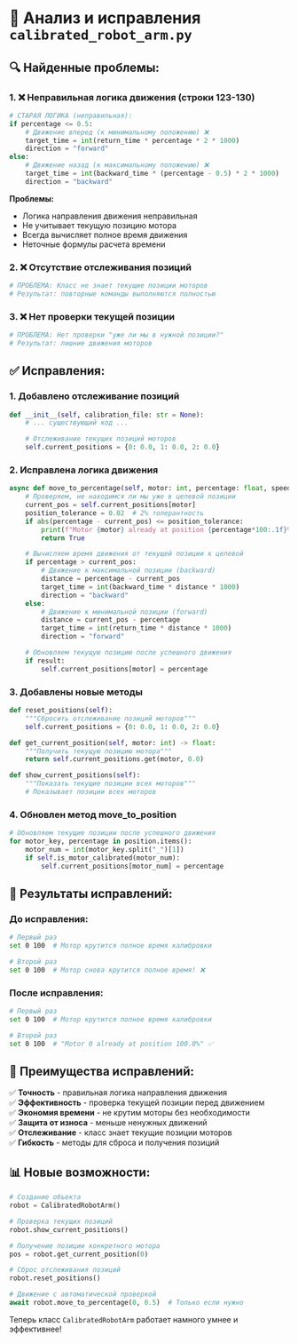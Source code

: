 # 🔧 Анализ и исправления `calibrated_robot_arm.py`

## 🔍 Найденные проблемы:

### **1. ❌ Неправильная логика движения (строки 123-130)**

```python
# СТАРАЯ ЛОГИКА (неправильная):
if percentage <= 0.5:
    # Движение вперед (к минимальному положению) ❌
    target_time = int(return_time * percentage * 2 * 1000)
    direction = "forward"
else:
    # Движение назад (к максимальному положению) ❌
    target_time = int(backward_time * (percentage - 0.5) * 2 * 1000)
    direction = "backward"
```

**Проблемы:**

- Логика направления движения неправильная
- Не учитывает текущую позицию мотора
- Всегда вычисляет полное время движения
- Неточные формулы расчета времени

### **2. ❌ Отсутствие отслеживания позиций**

```python
# ПРОБЛЕМА: Класс не знает текущие позиции моторов
# Результат: повторные команды выполняются полностью
```

### **3. ❌ Нет проверки текущей позиции**

```python
# ПРОБЛЕМА: Нет проверки "уже ли мы в нужной позиции?"
# Результат: лишние движения моторов
```

## ✅ Исправления:

### **1. Добавлено отслеживание позиций**

```python
def __init__(self, calibration_file: str = None):
    # ... существующий код ...

    # Отслеживание текущих позиций моторов
    self.current_positions = {0: 0.0, 1: 0.0, 2: 0.0}
```

### **2. Исправлена логика движения**

```python
async def move_to_percentage(self, motor: int, percentage: float, speed: int = 150):
    # Проверяем, не находимся ли мы уже в целевой позиции
    current_pos = self.current_positions[motor]
    position_tolerance = 0.02  # 2% толерантность
    if abs(percentage - current_pos) <= position_tolerance:
        print(f"Motor {motor} already at position {percentage*100:.1f}%")
        return True

    # Вычисляем время движения от текущей позиции к целевой
    if percentage > current_pos:
        # Движение к максимальной позиции (backward)
        distance = percentage - current_pos
        target_time = int(backward_time * distance * 1000)
        direction = "backward"
    else:
        # Движение к минимальной позиции (forward)
        distance = current_pos - percentage
        target_time = int(return_time * distance * 1000)
        direction = "forward"

    # Обновляем текущую позицию после успешного движения
    if result:
        self.current_positions[motor] = percentage
```

### **3. Добавлены новые методы**

```python
def reset_positions(self):
    """Сбросить отслеживание позиций моторов"""
    self.current_positions = {0: 0.0, 1: 0.0, 2: 0.0}

def get_current_position(self, motor: int) -> float:
    """Получить текущую позицию мотора"""
    return self.current_positions.get(motor, 0.0)

def show_current_positions(self):
    """Показать текущие позиции всех моторов"""
    # Показывает позиции всех моторов
```

### **4. Обновлен метод move_to_position**

```python
# Обновляем текущие позиции после успешного движения
for motor_key, percentage in position.items():
    motor_num = int(motor_key.split("_")[1])
    if self.is_motor_calibrated(motor_num):
        self.current_positions[motor_num] = percentage
```

## 🎯 Результаты исправлений:

### **До исправления:**

```bash
# Первый раз
set 0 100  # Мотор крутится полное время калибровки

# Второй раз
set 0 100  # Мотор снова крутится полное время! ❌
```

### **После исправления:**

```bash
# Первый раз
set 0 100  # Мотор крутится полное время калибровки

# Второй раз
set 0 100  # "Motor 0 already at position 100.0%" ✅
```

## 🚀 Преимущества исправлений:

✅ **Точность** - правильная логика направления движения  
✅ **Эффективность** - проверка текущей позиции перед движением  
✅ **Экономия времени** - не крутим моторы без необходимости  
✅ **Защита от износа** - меньше ненужных движений  
✅ **Отслеживание** - класс знает текущие позиции моторов  
✅ **Гибкость** - методы для сброса и получения позиций

## 📊 Новые возможности:

```python
# Создание объекта
robot = CalibratedRobotArm()

# Проверка текущих позиций
robot.show_current_positions()

# Получение позиции конкретного мотора
pos = robot.get_current_position(0)

# Сброс отслеживания позиций
robot.reset_positions()

# Движение с автоматической проверкой
await robot.move_to_percentage(0, 0.5)  # Только если нужно
```

Теперь класс `CalibratedRobotArm` работает намного умнее и эффективнее!
